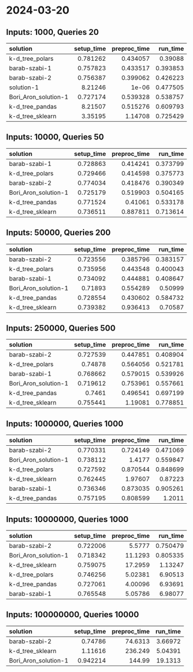 # 2024-03-20

## Inputs: 1000, Queries 20

| solution             |   setup_time |   preproc_time |   run_time |
|:---------------------|-------------:|---------------:|-----------:|
| k-d_tree_polars      |     0.781262 |       0.434057 |   0.39088  |
| barab-szabi-1        |     0.757823 |       0.433517 |   0.393853 |
| barab-szabi-2        |     0.756387 |       0.399062 |   0.426223 |
| solution-1           |     8.21246  |       1e-06    |   0.477505 |
| Bori_Aron_solution-1 |     0.727174 |       0.539328 |   0.538757 |
| k-d_tree_pandas      |     8.21507  |       0.515276 |   0.609793 |
| k-d_tree_sklearn     |     3.35195  |       1.14708  |   0.725429 |

## Inputs: 10000, Queries 50

| solution             |   setup_time |   preproc_time |   run_time |
|:---------------------|-------------:|---------------:|-----------:|
| barab-szabi-1        |     0.728863 |       0.414241 |   0.373799 |
| k-d_tree_polars      |     0.729466 |       0.414598 |   0.375773 |
| barab-szabi-2        |     0.774034 |       0.418476 |   0.390349 |
| Bori_Aron_solution-1 |     0.725179 |       0.519903 |   0.504165 |
| k-d_tree_pandas      |     0.771524 |       0.41061  |   0.533178 |
| k-d_tree_sklearn     |     0.736511 |       0.887811 |   0.713614 |

## Inputs: 50000, Queries 200

| solution             |   setup_time |   preproc_time |   run_time |
|:---------------------|-------------:|---------------:|-----------:|
| barab-szabi-2        |     0.723556 |       0.385796 |   0.383157 |
| k-d_tree_polars      |     0.735956 |       0.443548 |   0.400043 |
| barab-szabi-1        |     0.734092 |       0.444881 |   0.408647 |
| Bori_Aron_solution-1 |     0.71893  |       0.554289 |   0.50999  |
| k-d_tree_pandas      |     0.728554 |       0.430602 |   0.584732 |
| k-d_tree_sklearn     |     0.739382 |       0.936413 |   0.70587  |

## Inputs: 250000, Queries 500

| solution             |   setup_time |   preproc_time |   run_time |
|:---------------------|-------------:|---------------:|-----------:|
| barab-szabi-2        |     0.727539 |       0.447851 |   0.408904 |
| k-d_tree_polars      |     0.74878  |       0.564056 |   0.521781 |
| barab-szabi-1        |     0.768662 |       0.579015 |   0.539926 |
| Bori_Aron_solution-1 |     0.719612 |       0.753961 |   0.557661 |
| k-d_tree_pandas      |     0.7461   |       0.496541 |   0.697199 |
| k-d_tree_sklearn     |     0.755441 |       1.19081  |   0.778851 |

## Inputs: 1000000, Queries 1000

| solution             |   setup_time |   preproc_time |   run_time |
|:---------------------|-------------:|---------------:|-----------:|
| barab-szabi-2        |     0.770331 |       0.724149 |   0.471069 |
| Bori_Aron_solution-1 |     0.738112 |       1.4177   |   0.559847 |
| k-d_tree_polars      |     0.727592 |       0.870544 |   0.848699 |
| k-d_tree_sklearn     |     0.762445 |       1.97607  |   0.87223  |
| barab-szabi-1        |     0.736346 |       0.873035 |   0.905261 |
| k-d_tree_pandas      |     0.757195 |       0.808599 |   1.2011   |

## Inputs: 10000000, Queries 1000

| solution             |   setup_time |   preproc_time |   run_time |
|:---------------------|-------------:|---------------:|-----------:|
| barab-szabi-2        |     0.722006 |        5.5777  |   0.750479 |
| Bori_Aron_solution-1 |     0.718342 |       11.1293  |   0.805335 |
| k-d_tree_sklearn     |     0.759075 |       17.2959  |   1.13247  |
| k-d_tree_polars      |     0.746256 |        5.02381 |   6.90513  |
| k-d_tree_pandas      |     0.727061 |        4.00096 |   6.93691  |
| barab-szabi-1        |     0.765548 |        5.05786 |   6.98077  |

## Inputs: 100000000, Queries 10000

| solution             |   setup_time |   preproc_time |   run_time |
|:---------------------|-------------:|---------------:|-----------:|
| barab-szabi-2        |     0.74786  |        74.6313 |    3.66972 |
| k-d_tree_sklearn     |     1.11616  |       236.249  |    5.04391 |
| Bori_Aron_solution-1 |     0.942214 |       144.99   |   19.1313  |